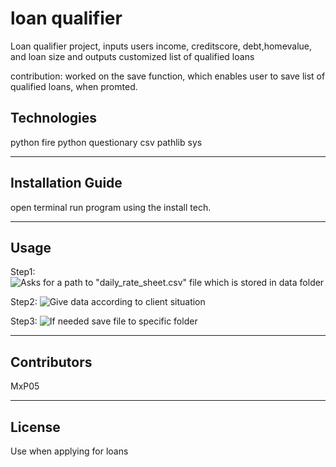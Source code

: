 
# loan qualifier
Loan qualifier project, inputs users income, creditscore, debt,homevalue, and loan size and outputs customized list of qualified loans

contribution: worked on the save function, which enables user to save list of qualified loans, when promted.

## Technologies

python fire
python questionary
csv
pathlib
sys

---

## Installation Guide
open terminal run program using the install tech.

---

## Usage
Step1:
![Asks for a path to "daily_rate_sheet.csv" file which is stored in data folder](file:///C:/Users/wakka/Desktop/github_upload/Challenge/STEP1.jpg)

Step2: ![Give data according to client situation](file:///C:/Users/wakka/Desktop/github_upload/Challenge/STEP2.jpg)

Step3: ![If needed save file to specific folder](file:///C:/Users/wakka/Desktop/github_upload/ChallengeSTEP3.jpg)

---

## Contributors

MxP05

---

## License
Use when applying for loans